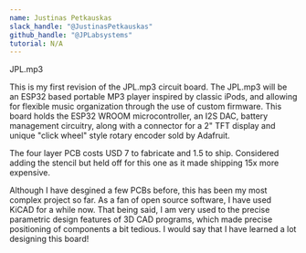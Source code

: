 ```yaml
---
name: Justinas Petkauskas
slack_handle: "@JustinasPetkauskas"
github_handle: "@JPLabsystems"
tutorial: N/A
---
```


JPL.mp3

This is my first revision of the JPL.mp3 circuit board. The JPL.mp3 will be an ESP32 based portable MP3 player inspired by classic iPods, and allowing for flexible music organization through the use of custom firmware. This board holds the ESP32 WROOM microcontroller, an I2S DAC, battery management circuitry, along with a connector for a 2" TFT display and unique "click wheel" style rotary encoder sold by Adafruit. 

The four layer PCB costs USD 7 to fabricate and 1.5 to ship. Considered adding the stencil but held off for this one as it made shipping 15x more expensive. 

Although I have desgined a few PCBs before, this has been my most complex project so far. As a fan of open source software, I have used KiCAD for a while now. That being said, I am very used to the precise parametric design features of 3D CAD programs, which made precise positioning of components a bit tedious. I would say that I have learned a lot designing this board!
